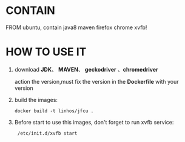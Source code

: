 # CONTAIN
 FROM ubuntu, contain java8  maven firefox chrome xvfb!
# HOW TO USE IT
1. download **JDK**、 **MAVEN**、 **geckodriver** 、**chromedriver**

    action the version,must fix the version in the **Dockerfile**  with your version
2.  build the images:

        docker build -t linhos/jfcu .
3. Before start to use this images, don't forget to run xvfb service:

        /etc/init.d/xvfb start

